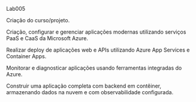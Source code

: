 Lab005


Criação do curso/projeto.

Criação, configurar e gerenciar aplicações modernas utilizando serviços PaaS e CaaS da Microsoft Azure.

Realizar deploy de aplicações web e APIs utilizando Azure App Services e Container Apps.

Monitorar e diagnosticar aplicações usando ferramentas integradas do Azure.

Construir uma aplicação completa com backend em contêiner, armazenando dados na nuvem e com observabilidade configurada.
